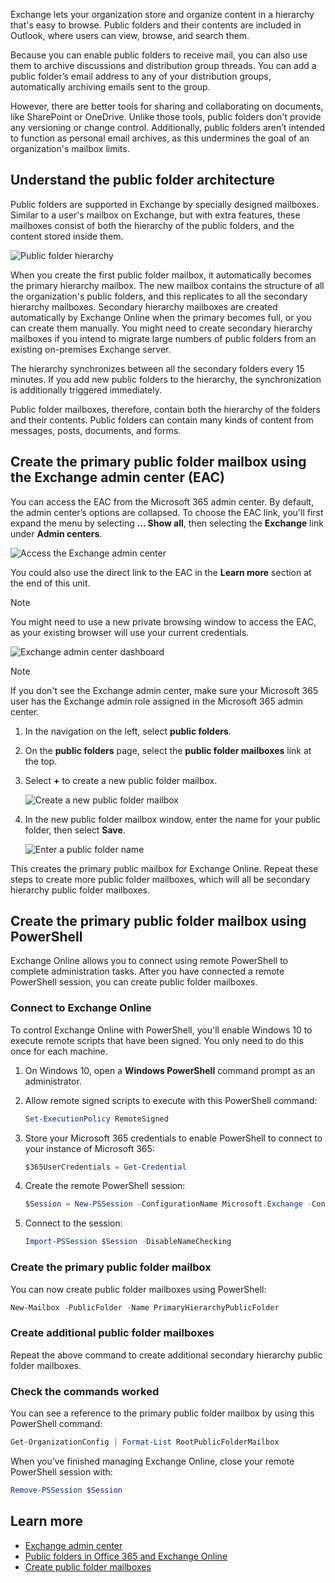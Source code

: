 Exchange lets your organization store and organize content in a hierarchy that's easy to browse. Public folders and their contents are included in Outlook, where users can view, browse, and search them.

Because you can enable public folders to receive mail, you can also use them to archive discussions and distribution group threads. You can add a public folder’s email address to any of your distribution groups, automatically archiving emails sent to the group.

However, there are better tools for sharing and collaborating on documents, like SharePoint or OneDrive. Unlike those tools, public folders don't provide any versioning or change control. Additionally, public folders aren’t intended to function as personal email archives, as this undermines the goal of an organization's mailbox limits.

## Understand the public folder architecture

Public folders are supported in Exchange by specially designed mailboxes. Similar to a user's mailbox on Exchange, but with extra features, these mailboxes consist of both the hierarchy of the public folders, and the content stored inside them.

![Public folder hierarchy](../media/public-folder-hierarchy.png)

When you create the first public folder mailbox, it automatically becomes the primary hierarchy mailbox. The new mailbox contains the structure of all the organization's public folders, and this replicates to all the secondary hierarchy mailboxes. Secondary hierarchy mailboxes are created automatically by Exchange Online when the primary becomes full, or you can create them manually. You might need to create secondary hierarchy mailboxes if you intend to migrate large numbers of public folders from an existing on-premises Exchange server.

The hierarchy synchronizes between all the secondary folders every 15 minutes. If you add new public folders to the hierarchy, the synchronization is additionally triggered immediately.

Public folder mailboxes, therefore, contain both the hierarchy of the folders and their contents. Public folders can contain many kinds of content from messages, posts, documents, and forms.

## Create the primary public folder mailbox using the Exchange admin center (EAC)

You can access the EAC from the Microsoft 365 admin center. By default, the admin center’s options are collapsed. To choose the EAC link, you'll first expand the menu by selecting **… Show all**, then selecting the **Exchange** link under **Admin centers**.

![Access the Exchange admin center](../media/access-exchange-admin-center.png)

You could also use the direct link to the EAC in the **Learn more** section at the end of this unit. 

> [!NOTE]
> You might need to use a new private browsing window to access the EAC, as your existing browser will use your current credentials.
> 

![Exchange admin center dashboard](../media/exchange-admin-center-dashboard.png)

> [!NOTE]
> If you don't see the Exchange admin center, make sure your Microsoft 365 user has the Exchange admin role assigned in the Microsoft 365 admin center.

1. In the navigation on the left, select **public folders**.
2. On the **public folders** page, select the **public folder mailboxes** link at the top.
3. Select **+** to create a new public folder mailbox.

   ![Create a new public folder mailbox](../media/create-new-public-folder-mailbox.png)

4. In the new public folder mailbox window, enter the name for your public folder, then select **Save**.

   ![Enter a public folder name](../media/public-folder-name.png)

This creates the primary public mailbox for Exchange Online. Repeat these steps to create more public folder mailboxes, which will all be secondary hierarchy public folder mailboxes. 

## Create the primary public folder mailbox using PowerShell

Exchange Online allows you to connect using remote PowerShell to complete administration tasks. After you have connected a remote PowerShell session, you can create public folder mailboxes.

### Connect to Exchange Online

To control Exchange Online with PowerShell, you'll enable Windows 10 to execute remote scripts that have been signed. You only need to do this once for each machine.

1. On Windows 10, open a **Windows PowerShell** command prompt as an administrator.
2. Allow remote signed scripts to execute with this PowerShell command:

   ```powershell
   Set-ExecutionPolicy RemoteSigned
   ```

3. Store your Microsoft 365 credentials to enable PowerShell to connect to your instance of Microsoft 365:

   ```powershell
   $365UserCredentials = Get-Credential
   ```

4. Create the remote PowerShell session:

   ```powershell
   $Session = New-PSSession -ConfigurationName Microsoft.Exchange -ConnectionUri https://outlook.office365.com/powershell-liveid/ -Credential $365UserCredentials -Authentication Basic -AllowRedirection
   ```

5. Connect to the session:

   ```powershell
   Import-PSSession $Session -DisableNameChecking
   ```

### Create the primary public folder mailbox

You can now create public folder mailboxes using PowerShell:

```powershell
New-Mailbox -PublicFolder -Name PrimaryHierarchyPublicFolder
```

### Create additional public folder mailboxes

Repeat the above command to create additional secondary hierarchy public folder mailboxes. 

### Check the commands worked

You can see a reference to the primary public folder mailbox by using this PowerShell command:

```powershell
Get-OrganizationConfig | Format-List RootPublicFolderMailbox
```

When you’ve finished managing Exchange Online, close your remote PowerShell session with:

```powershell
Remove-PSSession $Session
```

## Learn more

- [Exchange admin center](https://outlook.office365.com/ecp?azure-portal=true)
- [Public folders in Office 365 and Exchange Online](https://docs.microsoft.com/Exchange/collaboration-exo/public-folders/public-folders?azure-portal=true) 
- [Create public folder mailboxes](https://docs.microsoft.com/Exchange/collaboration-exo/public-folders/create-public-folder-mailbox?azure-portal=true)

